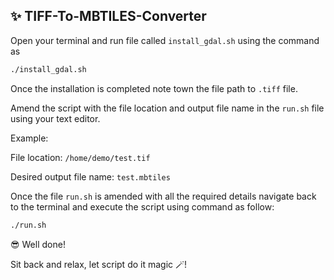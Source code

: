 ## ✨ TIFF-To-MBTILES-Converter

Open your terminal and run file called `install_gdal.sh` using the command as
```bash
./install_gdal.sh
```

Once the installation is completed note town the file path to `.tiff` file.

Amend the script with the file location and output file name in the `run.sh` file using your text editor.

Example:

File location: `/home/demo/test.tif`

Desired output file name: `test.mbtiles`

Once the file `run.sh` is amended with all the required details navigate back to the terminal and execute the script using command as follow:
```bash
./run.sh
```
😎 Well done!

Sit back and relax, let script do it magic 🪄!
